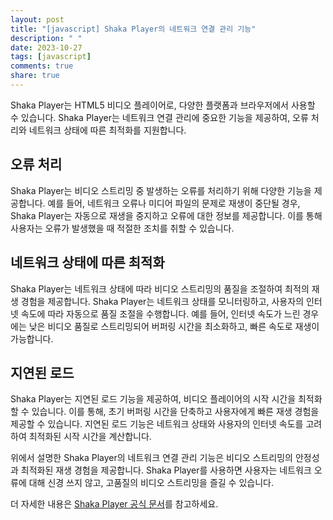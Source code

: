 ```yaml
---
layout: post
title: "[javascript] Shaka Player의 네트워크 연결 관리 기능"
description: " "
date: 2023-10-27
tags: [javascript]
comments: true
share: true
---
```


Shaka Player는 HTML5 비디오 플레이어로, 다양한 플랫폼과 브라우저에서 사용할 수 있습니다. Shaka Player는 네트워크 연결 관리에 중요한 기능을 제공하여, 오류 처리와 네트워크 상태에 따른 최적화를 지원합니다.

## 오류 처리

Shaka Player는 비디오 스트리밍 중 발생하는 오류를 처리하기 위해 다양한 기능을 제공합니다. 예를 들어, 네트워크 오류나 미디어 파일의 문제로 재생이 중단될 경우, Shaka Player는 자동으로 재생을 중지하고 오류에 대한 정보를 제공합니다. 이를 통해 사용자는 오류가 발생했을 때 적절한 조치를 취할 수 있습니다.

## 네트워크 상태에 따른 최적화

Shaka Player는 네트워크 상태에 따라 비디오 스트리밍의 품질을 조절하여 최적의 재생 경험을 제공합니다. Shaka Player는 네트워크 상태를 모니터링하고, 사용자의 인터넷 속도에 따라 자동으로 품질 조절을 수행합니다. 예를 들어, 인터넷 속도가 느린 경우에는 낮은 비디오 품질로 스트리밍되어 버퍼링 시간을 최소화하고, 빠른 속도로 재생이 가능합니다.

## 지연된 로드

Shaka Player는 지연된 로드 기능을 제공하여, 비디오 플레이어의 시작 시간을 최적화할 수 있습니다. 이를 통해, 초기 버퍼링 시간을 단축하고 사용자에게 빠른 재생 경험을 제공할 수 있습니다. 지연된 로드 기능은 네트워크 상태와 사용자의 인터넷 속도를 고려하여 최적화된 시작 시간을 계산합니다.

위에서 설명한 Shaka Player의 네트워크 연결 관리 기능은 비디오 스트리밍의 안정성과 최적화된 재생 경험을 제공합니다. Shaka Player를 사용하면 사용자는 네트워크 오류에 대해 신경 쓰지 않고, 고품질의 비디오 스트리밍을 즐길 수 있습니다.

더 자세한 내용은 [Shaka Player 공식 문서](https://shaka-player-demo.appspot.com/docs/api/tutorial-networking.html)를 참고하세요.